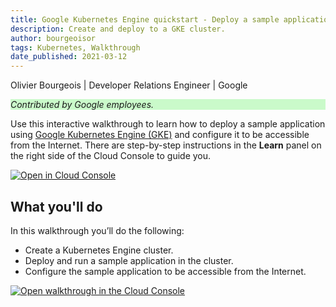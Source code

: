 ```yaml
---
title: Google Kubernetes Engine quickstart - Deploy a sample application to a cluster
description: Create and deploy to a GKE cluster.
author: bourgeoisor
tags: Kubernetes, Walkthrough
date_published: 2021-03-12
---
```


Olivier Bourgeois | Developer Relations Engineer | Google

<p style="background-color:#CAFACA;"><i>Contributed by Google employees.</i></p>

Use this interactive walkthrough to learn how to deploy a sample application
using [Google Kubernetes Engine (GKE)][gke-docs] and configure it to be
accessible from the Internet. There are step-by-step instructions in the
**Learn** panel on the right side of the Cloud Console to guide you.

[![Open in Cloud Console](https://walkthroughs.googleusercontent.com/tutorial/resources/open-in-console-button.svg)](https://console.cloud.google.com/getting-started?tutorial=gke_quickstart)

## What you'll do

In this walkthrough you’ll do the following:

* Create a Kubernetes Engine cluster.
* Deploy and run a sample application in the cluster. 
* Configure the sample application to be accessible from the Internet. 

[![Open walkthrough in the Cloud Console](https://storage.googleapis.com/gcp-community/tutorials/gke-quickstart/tutorial.png)](https://console.cloud.google.com/getting-started?tutorial=gke_quickstart)

[gke-docs]: https://cloud.google.com/kubernetes-engine/
